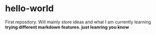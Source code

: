 # hello-world
First repository. Will mainly store ideas and what I am currently learning **trying different markdown features. just leanring you know**
